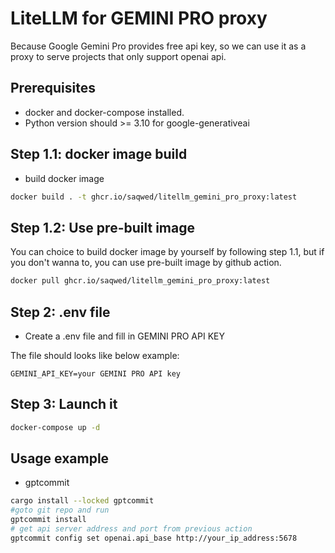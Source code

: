 # LiteLLM for GEMINI PRO proxy

Because Google Gemini Pro provides free api key, so we can use it as a proxy to serve projects that only support openai api.

## Prerequisites

- docker and docker-compose installed.
- Python version should >= 3.10 for google-generativeai

## Step 1.1: docker image build

- build docker image

```bash
docker build . -t ghcr.io/saqwed/litellm_gemini_pro_proxy:latest
```

## Step 1.2: Use pre-built image

You can choice to build docker image by yourself by following step 1.1, but if you don't wanna to, you can use pre-built image by github action.

```bash
docker pull ghcr.io/saqwed/litellm_gemini_pro_proxy:latest
```

## Step 2: .env file

- Create a .env file and fill in GEMINI PRO API KEY

The file should looks like below example:

```
GEMINI_API_KEY=your GEMINI PRO API key
```

## Step 3: Launch it

```bash
docker-compose up -d
```

## Usage example

- gptcommit

```bash
cargo install --locked gptcommit
#goto git repo and run
gptcommit install
# get api server address and port from previous action
gptcommit config set openai.api_base http://your_ip_address:5678
```
